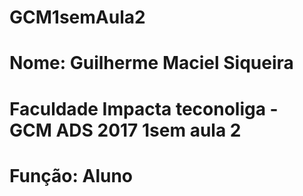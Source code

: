 # GCM1semAula2
# Nome: Guilherme Maciel Siqueira
# Faculdade Impacta teconoliga - GCM ADS 2017 1sem aula 2
# Função: Aluno
